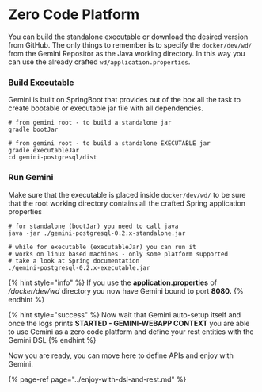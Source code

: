 # Zero Code Platform

You can build the standalone executable or download the desired version from GitHub. The only things to remember is to specify the `docker/dev/wd/` from the Gemini Repositor as the Java working directory. In this way you can use the already crafted `wd/application.properties`.

### **Build Executable**

Gemini is built on SpringBoot that provides out of the box all the task to create bootable or executable jar file with all dependencies.

```text
# from gemini root - to build a standalone jar
gradle bootJar

# from gemini root - to build a standalone EXECUTABLE jar
gradle executableJar
cd gemini-postgresql/dist
```

### Run Gemini

Make sure that the executable is placed inside `docker/dev/wd/` to be sure that the root working directory contains all the crafted Spring application properties

```text
# for standalone (bootJar) you need to call java
java -jar ./gemini-postgresql-0.2.x-standalone.jar

# while for executable (executableJar) you can run it
# works on linux based machines - only some platform supported
# take a look at Spring documentation
./gemini-postgresql-0.2.x-executable.jar
```

{% hint style="info" %}
If you use the **application.properties** of _/docker/dev/wd_  directory you now have Gemini bound to port **8080.** 
{% endhint %}

{% hint style="success" %}
Now wait that Gemini auto-setup itself and once the logs prints **STARTED - GEMINI-WEBAPP CONTEXT** you are able to use Gemini as a zero code platform and define your rest entities with the Gemini DSL
{% endhint %}

Now you are ready, you can move here to define APIs and enjoy with Gemini.

{% page-ref page="../enjoy-with-dsl-and-rest.md" %}

